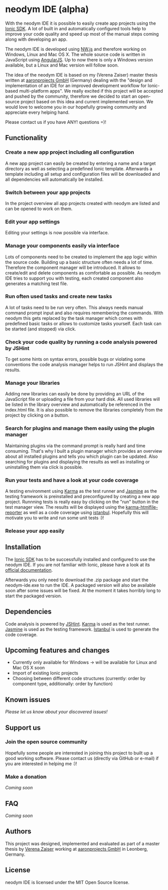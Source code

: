 # neodym IDE (alpha)

With the neodym IDE it is possible to easily create app projects using the [Ionic SDK](http://ionicframework.com). A lot of built in and automatically configured tools help to improve your code quality and speed up most of the manual steps coming along with developing an app.

The neodym IDE is developed using [NW.js](http://nwjs.io) and therefore working on Windows, Linux and Mac OS X. The whole source code is written in JavaScript using [AngularJS](https://angularjs.org/). Up to now there is only a Windows version available, but a Linux and Mac version will follow soon.

The idea of the neodym IDE is based on my (Verena Zaiser) master thesis written at [aaronprojects GmbH](http://www.aaronprojects.de) (Germany) dealing with the "design and implementation of an IDE for an improved development workflow for Ionic-based multi-platform apps". We really excited if this project will be accepted and pushed by the community, therefore we decided to start an open-source project based on this idea and current implemented version. We would love to welcome you in our hopefully growing community and appreciate every helping hand.

Please contact us if you have ANY! questions =)!

## Functionality

### Create a new app project including all configuration
A new app project can easily be created by entering a name and a target directory as well as selecting a predefined Ionic template. Afterwards a template including all setup and configuration files will be downloaded and all dependencies will automatically be installed.

### Switch between your app projects
In the project overview all app projects created with neodym are listed and can be opened to work on them.

### Edit your app settings
Editing your settings is now possible via interface.

### Manage your components easily via interface
Lots of components need to be created to implement the app logic within the source code. Building up a basic structure often needs a lot of time. Therefore the component manager will be introduced. It allows to create/edit and delete components as comfortable as possible. As neodym IDE tries to support you with testing, each created component also generates a matching test file. 

### Run often used tasks and create new tasks
A lot of tasks need to be run very often. This always needs manual command prompt input and also requires remembering the commands. With neodym this gets replaced by the task manager which comes with predefined basic tasks or allows to customize tasks yourself. Each task can be started (and stopped) via click.

### Check your code quality by running a code analysis powered by JSHint
To get some hints on syntax errors, possible bugs or violating some conventions the code analysis manager helps to run JSHint and displays the results. 

### Manage your libraries
Adding new libraries can easily be done by providing an URL of the JavaScript file or uploading a file from your hard disk. All used libraries will be listed in the library overview and automatically be referenced in the index.html file. It is also possible to remove the libraries completely from the project by clicking on a button.

### Search for plugins and manage them easily using the plugin manager
Maintaining plugins via the command prompt is really hard and time consuming. That's why I built a plugin manager which provides an overview about all installed plugins and tells you which plugin can be updated. Also searching for plugins and displaying the results as well as installing or uninstalling them via click is possible. 

### Run your tests and have a look at your code coverage
A testing environment using [Karma](http://karma-runner.github.io/) as the test runner and [Jasmine](http://jasmine.github.io/) as the testing framework is preinstalled and preconfigured by creating a new app project. Runnning tests is really easy by clicking on the "run" button in the test manager view. The results will be displayed using the [karma-htmlfile-reporter](https://www.npmjs.com/package/karma-htmlfile-reporter) as well as a code coverage using [istanbul](https://github.com/gotwarlost/istanbul). Hopefully this will motivate you to write and run some unit tests :)!

### Release your app easily

## Installation

The [Ionic SDK](http://ionicframework.com) has to be successfully installed and configured to use the neodym IDE. If you are not familiar with Ionic, please have a look at its [official documentation](http://ionicframework.com/docs/).

Afterwards you only need to download the .zip package and start the neodym-ide.exe to run the IDE. A packaged version will also be available soon after some issues will be fixed. At the moment it takes horribly long to start the packaged version.

## Dependencies

Code analysis is powered by [JSHint](http://jshint.com).
[Karma](http://karma-runner.github.io) is used as the test runner.
[Jasmine](http://jasmine.github.io) is used as the testing framework.
[Istanbul](https://github.com/gotwarlost/istanbul) is used to generate the code coverage.

## Upcoming features and changes
- Currently only available for Windows -> will be available for Linux and Mac OS X soon
- Import of existing Ionic projects
- Choosing between different code structures (currently: order by component type, additionally: order by function)

## Known issues
*Please let us know about your discovered issues!*

## Support us
### Join the open source community
Hopefully some people are interested in joining this project to built up a good working software. Please contact us (directly via GitHub or e-mail) if you are interested in helping me :)!

### Make a donation
*Coming soon*

## FAQ
*Coming soon*

## Authors
This project was designed, implemented and evaluated as part of a master thesis by [Verena Zaiser](hhtp:://verena-zaiser.de) working at [aaronprojects GmbH](http://www.aaronprojects.de) in Leonberg, Germany. 

## License
neodym IDE is licensed under the MIT Open Source license.

